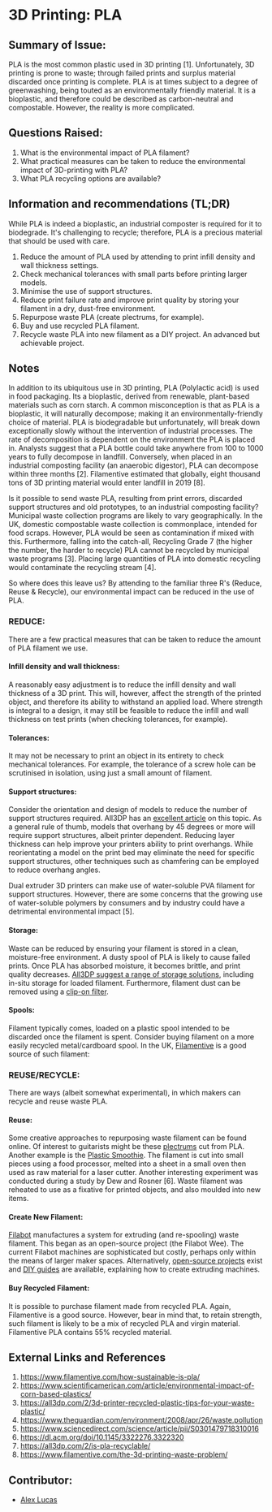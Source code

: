 <!-- Copy this template to add a new topic. Replace text in {brackets} with your content. -->
<!-- Template created for ECO_NIME wiki entries by Johnny Sullivan -->

# 3D Printing: PLA 

<!-- replace 'Template' with short title; this will be page title when published -->

## Summary of Issue:

PLA is the most common plastic used in 3D printing [1]. Unfortunately, 3D printing is prone to waste; through failed prints and surplus material discarded once printing is complete. PLA is at times subject to a degree of greenwashing, being touted as an environmentally friendly material. It is a bioplastic, and therefore could be described as carbon-neutral and compostable. However, the reality is more complicated.

## Questions Raised:

1. What is the environmental impact of PLA filament?
2. What practical measures can be taken to reduce the environmental impact of 3D-printing with PLA?
3. What PLA recycling options are available?

## Information and recommendations (TL;DR)

While PLA is indeed a bioplastic, an industrial composter is required for it to biodegrade. It's challenging to recycle; therefore, PLA is a precious material that should be used with care.

1. Reduce the amount of PLA used by attending to print infill density and wall thickness settings.
2. Check mechanical tolerances with small parts before printing larger models.
3. Minimise the use of support structures.
4. Reduce print failure rate and improve print quality by storing your filament in a dry, dust-free environment.
5. Repurpose waste PLA (create plectrums, for example).
6. Buy and use recycled PLA filament.
7. Recycle waste PLA into new filament as a DIY project. An advanced but achievable project.

## Notes

In addition to its ubiquitous use in 3D printing, PLA (Polylactic acid) is used in food packaging. Its a bioplastic, derived from renewable, plant-based materials such as corn starch. A common misconception is that as PLA is a bioplastic, it will naturally decompose; making it an environmentally-friendly choice of material. PLA is biodegradable but unfortunately, will break down exceptionally slowly without the intervention of industrial processes. The rate of decomposition is dependent on the environment the PLA is placed in. Analysts suggest that a PLA bottle could take anywhere from 100 to 1000 years to fully decompose in landfill. Conversely, when placed in an industrial composting facility (an anaerobic digestor), PLA can decompose within three months [2]. Filamentive estimated that globally, eight thousand tons of 3D printing material would enter landfill in 2019 [8].

Is it possible to send waste PLA, resulting from print errors, discarded support structures and old prototypes, to an industrial composting facility? Municipal waste collection programs are likely to vary geographically. In the UK, domestic compostable waste collection is commonplace, intended for food scraps. However, PLA would be seen as contamination if mixed with this. Furthermore, falling into the catch-all, Recycling Grade 7 (the higher the number, the harder to recycle) PLA cannot be recycled by municipal waste programs [3]. Placing large quantities of PLA into domestic recycling would contaminate the recycling stream [4].

So where does this leave us? By attending to the familiar three R's (Reduce, Reuse & Recycle), our environmental impact can be reduced in the use of PLA.

### REDUCE:
	
There are a few practical measures that can be taken to reduce the amount of PLA filament we use. 

#### Infill density and wall thickness:

A reasonably easy adjustment is to reduce the infill density and wall thickness of a 3D print. This will, however, affect the strength of the printed object, and therefore its ability to withstand an applied load. Where strength is integral to a design, it may still be feasible to reduce the infill and wall thickness on test prints (when checking tolerances, for example).
	
#### Tolerances:

It may not be necessary to print an object in its entirety to check mechanical tolerances. For example, the tolerance of a screw hole can be scrutinised in isolation, using just a small amount of filament.
	
#### Support structures:

Consider the orientation and design of models to reduce the number of support structures required. All3DP has an [excellent article][.3] on this topic. As a general rule of thumb, models that overhang by 45 degrees or more will require support structures, albeit printer dependent. Reducing layer thickness can help improve your printers ability to print overhangs. While reorientating a model on the print bed may eliminate the need for specific support structures, other techniques such as chamfering can be employed to reduce overhang angles.
	
Dual extruder 3D printers can make use of water-soluble PVA filament for support structures. However, there are some concerns that the growing use of water-soluble polymers by consumers and by industry could have a detrimental environmental impact [5].

#### Storage:

Waste can be reduced by ensuring your filament is stored in a clean, moisture-free environment. A dusty spool of PLA is likely to cause failed prints. Once PLA has absorbed moisture, it becomes brittle, and print quality decreases. [All3DP suggest a range of storage solutions][.4], including in-situ storage for loaded filament. Furthermore, filament dust can be removed using a [clip-on filter][.5].
	
#### Spools:

Filament typically comes, loaded on a plastic spool intended to be discarded once the filament is spent. Consider buying filament on a more easily recycled metal/cardboard spool. In the UK, [Filamentive][.6] is a good source of such filament: 
	
### REUSE/RECYCLE:

There are ways (albeit somewhat experimental), in which makers can recycle and reuse waste PLA.

#### Reuse:

Some creative approaches to repurposing waste filament can be found online. Of interest to guitarists might be these [plectrums][.7] cut from PLA. Another example is the [Plastic Smoothie][.8]. The filament is cut into small pieces using a food processor, melted into a sheet in a small oven then used as raw material for a laser cutter. Another interesting experiment was conducted during a study by Dew and Rosner [6].  Waste filament was reheated to use as a fixative for printed objects, and also moulded into new items.

#### Create New Filament:

[Filabot][.9] manufactures a system for extruding (and re-spooling) waste filament. This began as an open-source project (the Filabot Wee). The current Filabot machines are sophisticated but costly, perhaps only within the means of larger maker spaces. Alternatively, [open-source projects][.11] exist and [DIY guides][.10] are available, explaining how to create extruding machines.

#### Buy Recycled Filament:

It is possible to purchase filament made from recycled PLA. Again, Filamentive is a good source. However, bear in mind that, to retain strength, such filament is likely to be a mix of recycled PLA and virgin material. Filamentive PLA contains 55% recycled material.

## External Links and References

1. https://www.filamentive.com/how-sustainable-is-pla/
2. https://www.scientificamerican.com/article/environmental-impact-of-corn-based-plastics/
3. https://all3dp.com/2/3d-printer-recycled-plastic-tips-for-your-waste-plastic/
4. https://www.theguardian.com/environment/2008/apr/26/waste.pollution
5. https://www.sciencedirect.com/science/article/pii/S0301479718310016
6. https://dl.acm.org/doi/10.1145/3322276.3322320
7. https://all3dp.com/2/is-pla-recyclable/
8. https://www.filamentive.com/the-3d-printing-waste-problem/

[.3]: https://all3dp.com/1/3d-printing-support-structures/ "All3DP Support Structures"
[.4]: https://all3dp.com/2/filament-spool-8-ways-to-safely-store-your-filament/ "All3DP Filament Storage"
[.5]: https://www.thingiverse.com/thing:190118 "Filament Dust Filter"
[.6]: https://www.filamentive.com/ "Filamentive"
[.7]: https://hackaday.com/2019/12/08/from-fail-to-wail-guitar-picks-made-from-3d-printed-waste/ "Waste Plectrums"
[.8]: https://all3dp.com/weekend-project-laser-cutting-3d-printed-trash/ "Plastic Smoothie"
[.9]: https://www.filabot.com/ "Filabot"
[.10]: https://www.instructables.com/Build-your-own-3d-printing-filament-factory-Filame/ "Filame"
[.11]: https://reprap.org/wiki/RepRapable_Recyclebot:_Open_source_3-D_printable_extruder_for_converting_plastic_to_3-D_printing_filament

## Contributor:

* [Alex Lucas](mailto:alucas02@qub.ac.uk)

